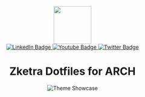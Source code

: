 <div id="header" align="center">
  <img src="https://yt3.googleusercontent.com/ytc/AOPolaTPiHmF2G8MsWKRLGCudYOtGfBNNsMIY5_yZ7HrImQ=s176-c-k-c0x00ffffff-no-rj" width="100"/>
</div>
<div id="header" align="center">
  <div id="badges">
    <a href="https://www.linkedin.com/in/yusuf-berkan-demirbag-87b9ba231/">
      <img src="https://img.shields.io/badge/LinkedIn-blue?style=for-the-badge&logo=linkedin&logoColor=white" alt="LinkedIn Badge"/>
    </a>
    <a href="https://www.youtube.com/channel/UCrXZz6P7GNJIAmq6qHNpKdw">
      <img src="https://img.shields.io/badge/YouTube-red?style=for-the-badge&logo=youtube&logoColor=white" alt="Youtube Badge"/>
    </a>
    <a href="https://twitter.com/zketra7">
      <img src="https://img.shields.io/badge/Twitter-blue?style=for-the-badge&logo=twitter&logoColor=white" alt="Twitter Badge"/>
    </a>
  </div>
</div>
<div id="header" align="center">
  <h1>Zketra Dotfiles for ARCH</h1>
</div>
<div id="header" align="center">
    <img src="https://i.redd.it/sp4q07689bfb1.png" alt="Theme Showcase">
</div>